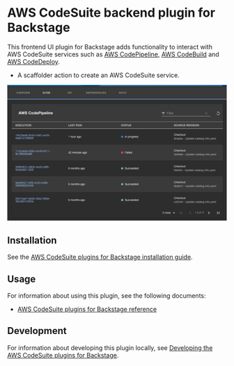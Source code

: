 # AWS CodeSuite backend plugin for Backstage

This frontend UI plugin for Backstage adds functionality to interact with AWS CodeSuite services such as [AWS CodePipeline](https://aws.amazon.com/codepipeline/), [AWS CodeBuild](https://aws.amazon.com/codebuild/) and [AWS CodeDeploy](https://aws.amazon.com/codedeploy/).

- A scaffolder action to create an AWS CodeSuite service.

![AWS CodePipeline CICD tab](../../docs/images/codepipeline-tab.png "AWS CodePipeline CICD tab")

## Installation

See the [AWS CodeSuite plugins for Backstage installation guide](../../docs/install.md).

## Usage

For information about using this plugin, see the following documents:

- [AWS CodeSuite plugins for Backstage reference](../../docs/reference.md)

## Development

For information about developing this plugin locally, see [Developing the AWS CodeSuite plugins for Backstage](../../docs/developing.md).
